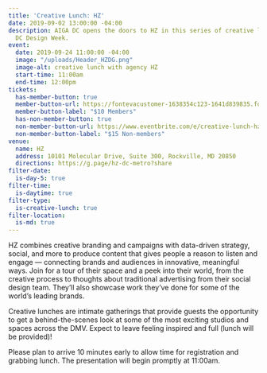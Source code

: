 ```yaml
---
title: 'Creative Lunch: HZ'
date: 2019-09-02 13:00:00 -04:00
description: AIGA DC opens the doors to HZ in this series of creative lunches during
  DC Design Week.
event:
  date: 2019-09-24 11:00:00 -04:00
  image: "/uploads/Header_HZDG.png"
  image-alt: creative lunch with agency HZ
  start-time: 11:00am
  end-time: 12:00pm
tickets:
  has-member-button: true
  member-button-url: https://fontevacustomer-1638354c123-1641d839835.force.com/services/oauth2/authorize?client_id=3MVG9nthuDc9owbcOq7_07W.HriOQQPWTbMkrpOla.ajDQlTHf4_uby_mhwylcX.mJBU2O2SppTiZMS0J_HJd&response_type=code&redirect_uri=https://ikit.aiga.org/ikit_national_util/ikit-national-util-sso-redirect/&state=https%3A%2F%2Fdc.aiga.org%2Fevent%2Fcreative-lunch-hz%2F%3Fredirect_source%3Deventbrite_register
  member-button-label: "$10 Members"
  has-non-member-button: true
  non-member-button-url: https://www.eventbrite.com/e/creative-lunch-hz-tickets-71293790647
  non-member-button-label: "$15 Non-members"
venue:
  name: HZ
  address: 10101 Molecular Drive, Suite 300, Rockville, MD 20850
  directions: https://g.page/hz-dc-metro?share
filter-date:
  is-day-5: true
filter-time:
  is-daytime: true
filter-type:
  is-creative-lunch: true
filter-location:
  is-md: true
---
```


HZ combines creative branding and campaigns with data-driven strategy, social, and more to produce content that gives people a reason to listen and engage — connecting brands and audiences in innovative, meaningful ways. Join for a tour of their space and a peek into their world, from the creative process to thoughts about traditional advertising from their social design team. They’ll also showcase work they’ve done for some of the world’s leading brands.

Creative lunches are intimate gatherings that provide guests the opportunity to get a behind-the-scenes look at some of the most exciting studios and spaces across the DMV. Expect to leave feeling inspired and full (lunch will be provided)!

Please plan to arrive 10 minutes early to allow time for registration and grabbing lunch. The presentation will begin promptly at 11:00am.

